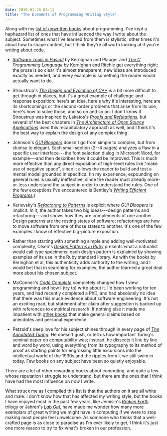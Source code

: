 ```yaml
---
date: 2019-01-26 03:11
title: "The Elements of Programming Writing Style"
---
```


Along with my [list of unwritten books]({{site.github.url}}/2019/01/06/not-on-the-shelves-2019.html) about programming,
I've kept a haphazard list of ones that have influenced the way I write about the subject.
Sometimes what I've learned from them is stylistic,
other times it's about how to shape content,
but I think they're all worth looking at if you're writing about code.

-   *[Software Tools in Pascal](https://www.amazon.com/Software-Tools-Pascal-Brian-Kernighan/dp/0201103427/)*
    by Kernighan and Plauger
    and *[The C Programming Language](https://www.amazon.com/Programming-Language-2nd-Brian-Kernighan/dp/0131103628/)*
    by Kernighan and Ritchie
    get everything right:
    the prose is so clear it's almost transparent,
    new ideas are introduced exactly as needed,
    and every example is something the reader would actually want to do.

-   Stroustrup's *[The Design and Evolution of C++](https://www.amazon.com/Design-Evolution-C-Bjarne-Stroustrup/dp/0201543303/)*
    is a bit more difficult to get through in places,
    but it's a great example of challenge-and-response exposition:
    here's an idea,
    here's why it's interesting,
    here are its shortcomings or the second-order problems that arise from its use,
    here's how to solve those,
    and so on and so on.
    I don't know if Stroustrup was inspired by
    Lakatos's *[Proofs and Refutations](https://www.amazon.com/Proofs-Refutations-Mathematical-Discovery-Philosophy/dp/1107534054/)*,
    but several of the best chapters in *[The Architecture of Open Source Applications](http://aosabook.org)*
    used this recapitulatory approach as well,
    and I think it's the best way to explain the design of any complex thing.

-   Johnson's *[GUI Bloopers](https://www.amazon.com/GUI-Bloopers-2-0-Interactive-Technologies/dp/0123706432/)*
    doesn't go from simple to complex,
    but from clumsy to elegant.
    Each small section (2--4 pages) analyzes a flaw in a specific user interface---the font selection
    dialog in Microsoft Word, for example---and then describes how it could be improved.
    This is much more effective than any direct exposition of high-level rules like "make use of negative space",
    since it allows the reader to build and test a mental model grounded in specifics.
    (In my experience, expounding on general rules is usually ineffective,
    since the reader must already more-or-less understand the subject in order to understand the rules.
    One of the few exceptions I've encountered is
    Bentley's *[Writing Efficient Programs](https://www.amazon.com/Efficient-Programs-Prentice-Hall-Software-1982-05-23/dp/B01N1WX781/)*.)

-   Kerievsky's *[Refactoring to Patterns](https://www.amazon.com/Refactoring-Patterns-Joshua-Kerievsky/dp/0321213351/)*
    is explicit where *GUI Bloopers* is implicit.
    In it,
    the author takes two big ideas---design patterns and refactoring---and shows how they are complements of one another.
    Design patterns are the resting states of software;
    refactorings are how to move software from one of those states to another.
    It's one of the few examples I know of effective big-picture exposition.

-   Rather than starting with something simple and adding well-motivated complexity,
    Olsen's *[Design Patterns in Ruby](https://www.amazon.com/Design-Patterns-Ruby-Russ-Olsen/dp/0321490452/)*
    presents what a naturalist would call type specimens:
    each design pattern is explained by showing examples of its use in the Ruby standard library.
    As with the books by Kernighan et al,
    this authenticity adds authority to the writing,
    and I would bet that in searching for examples,
    the author learned a great deal more about his chosen subject.

-   McConnell's *[Code Complete](https://www.amazon.com/Code-Complete-Practical-Handbook-Construction/dp/0735619670/)*
    completely changed how I view programming and how I (try to) write about it.
    I'd been working for ten years, and had recently completed a PhD,
    and had absolutely no idea that there was this much evidence about software engineering.
    It's not an exciting read,
    but statement after claim after suggestion is backed up with references to empirical research.
    If nothing else
    it made me impatient with [other books](https://www.amazon.com/Pragmatic-Programmer-Journeyman-Master/dp/020161622X/)
    that make general claims based on anecdotes and personal experience.

-   Petzold's deep love for his subject shines through in every page of
    *[The Annotated Turing](https://www.amazon.com/Annotated-Turing-Through-Historic-Computability/dp/0470229055/)*.
    He doesn't gush,
    or tell us how important Turing's seminal paper on computability was;
    instead,
    he dissects it line by line and word by word,
    using everything from its typography to its method of proof
    as starting points for engrossing little excursions into the intellectual world of the 1930s
    and the ripples from it we still swim in today.
    Few books on any subject have been so quietly enjoyable.

There are a lot of other rewarding books about computing,
and quite a few whose reputation I struggle to understand,
but there are the ones that I think have had the most influence on *how* I write.

What struck me as I compiled this list is that the authors on it are all white and male.
I don't know how that has affected my writing style,
but the books I have enjoyed most in the past few years,
like Jemisin's *[Broken Earth](https://www.amazon.com/Broken-Earth-Trilogy-Season-Obelisk/dp/031652719X/)* trilogy
or Jahren's *[Lab Girl](https://www.amazon.com/Lab-Girl-Hope-Jahren/dp/1101873728/)*,
have made me wonder how many more exemplars of great writing we might have in computing
if we were to stop making most people feel unwelcome.
As someone who thinks that a well-crafted page is as close to paradise as I'm ever likely to get,
I think it's just one more reason to try to fix what's broken in our profession.
